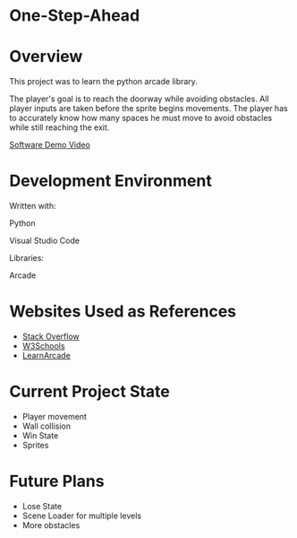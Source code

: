 # One-Step-Ahead
# Overview

This project was to learn the python arcade library. 

The player's goal is to reach the doorway while avoiding obstacles. All player inputs are taken before the sprite begins movements. The player has to accurately know how many spaces he must move to avoid obstacles while still reaching the exit.

[Software Demo Video](https://youtu.be/jXJCpkjebqA)

# Development Environment
Written with:

Python

Visual Studio Code

Libraries:

Arcade

# Websites Used as References

* [Stack Overflow](https://stackoverflow.com/)
* [W3Schools](https://www.w3schools.com/)
* [LearnArcade](https://learn.arcade.academy/)

# Current Project State
* Player movement
* Wall collision
* Win State
* Sprites

# Future Plans
* Lose State
* Scene Loader for multiple levels
* More obstacles

